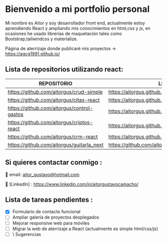# Bienvenido a mi portfolio personal

Mi nombre es Aitor y soy desarrollador front end, actualmente estoy aprendiendo React y ampliando mis conocimientos en html,css y js, en ocasiones he usado librerías de maquetación tales como Bootstrap,tailwindcss y materialize.

Página de aterrizaje donde publicaré mis proyectos  -> https://agcg1991.github.io/

## Lista de repositorios utilizando react:

| REPOSITORIO| LINK VISUALIZACIÓN|
| ----- | ---- |
| https://github.com/aitorgus/crud-simple | https://aitorgus.github.io/crud-simple/|
| https://github.com/aitorgus/citas-react | https://aitorgus.github.io/citas-react/|
| https://github.com/aitorgus/control-gastos | https://aitorgus.github.io/control-gastos/|
| https://github.com/aitorgus/criptos-react | https://aitorgus.github.io/criptos-react/|
| https://github.com/aitorgus/crm-react | https://aitorgus.github.io/crm-react/|
|https://github.com/aitorgus/guitarla_next | https://github.com/aitorgus/guitarla_next/blob/main/README.md |




## Si quieres contactar conmigo : 

📩  email: aitor_gustavo@hotmail.com

🔭 [LinkedIn] : https://www.linkedin.com/in/aitorgustavocamacho/

## Lista de tareas pendientes :
- [x] Formulario de contacto funcional
- [ ] Ampliar galería de proyectos desplegados
- [ ] Mejorar responsive web para móviles
- [ ] Migrar la web de aterrizaje a React (actualmente es simple html/css/js)
- [ ] \ Sugerencias
